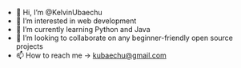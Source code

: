 - 👋 Hi, I’m @KelvinUbaechu
- 👀 I’m interested in web development
- 🌱 I’m currently learning Python and Java
- 💞️ I’m looking to collaborate on any beginner-friendly open source projects
- 📫 How to reach me -> kubaechu@gmail.com

<!---
KelvinUbaechu/KelvinUbaechu is a ✨ special ✨ repository because its `README.md` (this file) appears on your GitHub profile.
You can click the Preview link to take a look at your changes.
--->
